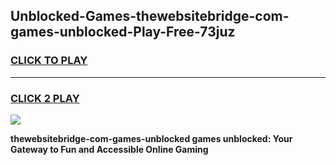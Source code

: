 
## Unblocked-Games-thewebsitebridge-com-games-unblocked-Play-Free-73juz
<h3>
<a href="https://premium76.site?title=thewebsitebridge-com-games-unblocked&ref=15A">CLICK TO PLAY</a></h3>
<hr>

<h3>
<a href="https://premium76.site?title=thewebsitebridge-com-games-unblocked&ref=15A">CLICK 2 PLAY</a>
  
</h3>

<a href="https://premium76.site?title=thewebsitebridge-com-games-unblocked&ref=15A"><img src="https://clearcache.store/games.png"></a>


**thewebsitebridge-com-games-unblocked games unblocked: Your Gateway to Fun and Accessible Online Gaming**
